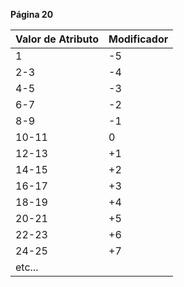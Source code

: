 
**Página 20**

| Valor de Atributo | Modificador |
| ----------------- | ----------- |
| 1                 | -5          |
| 2-3               | -4          |
| 4-5               | -3          |
| 6-7               | -2          |
| 8-9               | -1          |
| 10-11             | 0           |
| 12-13             | +1          |
| 14-15             | +2          |
| 16-17             | +3          |
| 18-19             | +4          |
| 20-21             | +5          |
| 22-23             | +6          |
| 24-25             | +7          |
| etc...            |             |
